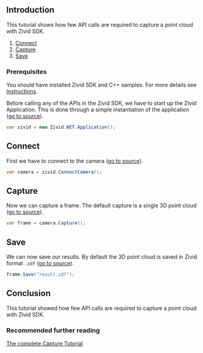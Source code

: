 ## Introduction

This tutorial shows how few API calls are required to capture a point cloud with Zivid SDK.

1. [Connect](#connect)
2. [Capture](#capture)
3. [Save](#save)

### Prerequisites

You should have installed Zivid SDK and C++ samples. For more details see [Instructions][installation-instructions-url].

Before calling any of the APIs in the Zivid SDK, we have to start up the Zivid Application. This is done through a simple instantiation of the application ([go to source][start_app-url]).
```csharp
var zivid = new Zivid.NET.Application();
```

## Connect

First we have to connect to the camera ([go to source][connect-url]).
```csharp
var camera = zivid.ConnectCamera();
```

## Capture

Now we can capture a frame. The default capture is a single 3D point cloud ([go to source][capture-url]).
```csharp
var frame = camera.Capture();
```

## Save

We can now save our results. By default the 3D point cloud is saved in Zivid format `.zdf` ([go to source][save-url]).
```csharp
frame.Save("result.zdf");
```

## Conclusion

This tutorial showed how few API calls are required to capture a point cloud with Zivid SDK.

### Recommended further reading

[The complete Capture Tutorial](CaptureTutorial.md)

[installation-instructions-url]: ../../../README.md#instructions
[start_app-url]: Capture/Capture.cs#L10
[connect-url]: Capture/Capture.cs#L15
[capture-url]: Capture/Capture.cs#L27
[save-url]: Capture/Capture.cs#L30
